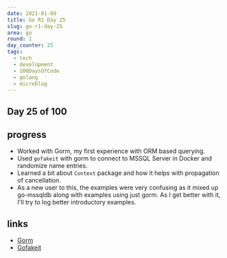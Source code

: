 ```yaml
---
date: 2021-01-09
title: Go R1 Day 25
slug: go-r1-day-25
area: go
round: 1
day_counter: 25
tags:
  - tech
  - development
  - 100DaysOfCode
  - golang
  - microblog
---
```


## Day 25 of 100

## progress

- Worked with Gorm, my first experience with ORM based querying.
- Used `gofakeit` with gorm to connect to MSSQL Server in Docker and randomize name entries.
- Learned a bit about `Context` package and how it helps with propagation of cancellation.
- As a new user to this, the examples were very confusing as it mixed up go-mssqldb along with examples using just gorm.
As I get better with it, I'll try to log better introductory examples.

## links

- [Gorm](https://gorm.io)
- [Gofakeit](https://github.com/brianvoe/gofakeit)
